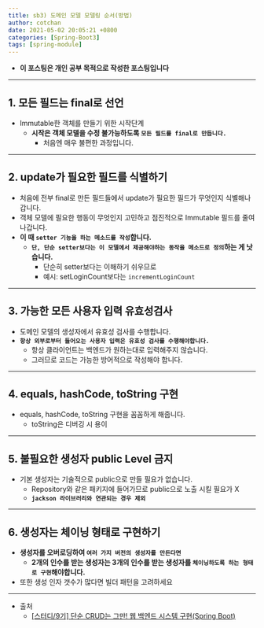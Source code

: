 ```yaml
---
title: sb3) 도메인 모델 모델링 순서(방법)
author: cotchan 
date: 2021-05-02 20:05:21 +0800 
categories: [Spring-Boot3]
tags: [spring-module] 
---
```


+ **이 포스팅은 개인 공부 목적으로 작성한 포스팅입니다**

---

## 1. 모든 필드는 final로 선언

+ Immutable한 객체를 만들기 위한 시작단계
  + **시작은 객체 모델을 수정 불가능하도록 `모든 필드를 final로 만듭니다.`**
    + 처음엔 매우 불편한 과정입니다.

---

## 2. update가 필요한 필드를 식별하기

+ 처음에 전부 final로 만든 필드들에서 update가 필요한 필드가 무엇인지 식별해나갑니다.
+ 객체 모델에 필요한 행동이 무엇인지 고민하고 점진적으로 Immutable 필드를 줄여나갑니다.
+ **이 때 `setter 기능을 하는 메소드를 작성`합니다.**
  + **`단, 단순 setter보다는 이 모델에서 제공해야하는 동작을 메소드로 정의`하는 게 낫습니다.**
    + 단순히 setter보다는 이해하기 쉬우므로
    + 예시: setLoginCount보다는 `incrementLoginCount`

---

## 3. 가능한 모든 사용자 입력 유효성검사

+ 도메인 모델의 생성자에서 유효성 검사를 수행합니다.
+ **`항상 외부로부터 들어오는 사용자 입력은 유효성 검사를 수행해야합니다.`**
  + 항상 클라이언트는 백엔드가 원하는대로 입력해주지 않습니다.
  + 그러므로 코드는 가능한 방어적으로 작성해야 합니다.

---

## 4. equals, hashCode, toString 구현

+ equals, hashCode, toString 구현을 꼼꼼하게 해줍니다.
  + toString은 디버깅 시 용이

---

## 5. 불필요한 생성자 public Level 금지

+ 기본 생성자는 기술적으로 public으로 만들 필요가 없습니다.
  + Repository와 같은 패키지에 들어가므로 public으로 노출 시킬 필요가 X
  + **`jackson 라이브러리와 연관되는 경우 제외`**

---

## 6. 생성자는 체이닝 형태로 구현하기

+ **생성자를 오버로딩하여 `여러 가지 버전의 생성자를 만든다면`**
  + **2개의 인수를 받는 생성자는 3개의 인수를 받는 생성자를 `체이닝하도록 하는 형태로 구현`해야합니다.**
+ 또한 생성 인자 갯수가 많다면 빌더 패턴을 고려하세요

---

+ 출처
    + [[스터디/9기] 단순 CRUD는 그만! 웹 백엔드 시스템 구현(Spring Boot)](https://programmers.co.kr/learn/courses/11694) 
